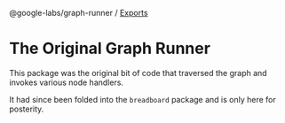 @google-labs/graph-runner / [Exports](modules.md)

# The Original Graph Runner

This package was the original bit of code that traversed the graph and invokes various node handlers.

It had since been folded into the `breadboard` package and is only here for posterity.
